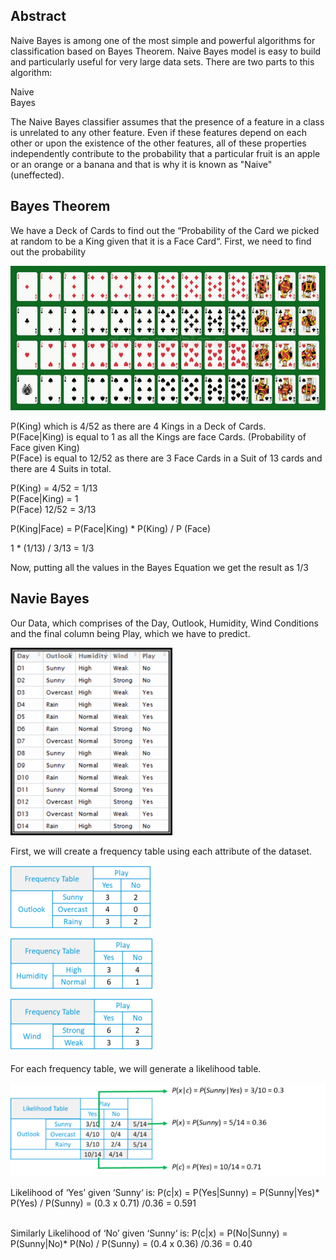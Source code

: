 ## Abstract
Naive Bayes is among one of the most simple and powerful algorithms for classification based on Bayes Theorem. Naive Bayes model is easy to build and particularly useful for very large data sets. There are two parts to this algorithm: <br />

Naive<br />
Bayes<br />

The Naive Bayes classifier assumes that the presence of a feature in a class is unrelated to any other feature. Even if these features depend on each other or upon the existence of the other features, all of these properties independently contribute to the probability that a particular fruit is an apple or an orange or a banana and that is why it is known as "Naive" (uneffected). 

## Bayes Theorem 
We have a Deck of Cards to find out the “Probability of the Card we picked at random to be a King given that it is a Face Card“. First, we need to find out the probability
<br />

![](https://github.com/Pramodgopinathan/Naive-Bayes/blob/8be41914ab4713eb7c5056c65a4d5691e2cdab65/Face%20Card.jpg)


P(King) which is 4/52 as there are 4 Kings in a Deck of Cards. <br />
P(Face|King) is equal to 1 as all the Kings are face Cards. (Probability of Face given King) <br />
P(Face) is equal to 12/52 as there are 3 Face Cards in a Suit of 13 cards and there are 4 Suits in total. <br />

P(King) = 4/52 = 1/13 <br />
P(Face|King) = 1 <br />
P(Face) 12/52 = 3/13 <br />

P(King|Face) = P(Face|King) * P(King) / P (Face) <br />

1 * (1/13) / 3/13 = 1/3 <br />

Now, putting all the values in the Bayes Equation we get the result as 1/3


## Navie Bayes

Our Data, which comprises of the Day, Outlook, Humidity, Wind Conditions and the final column being Play, which we have to predict.

![](https://github.com/Pramodgopinathan/Naive-Bayes/blob/3c9559c69ed81c97b83916f389cf4f2167fc3b32/Dataset.png)

First, we will create a frequency table using each attribute of the dataset.

![](https://github.com/Pramodgopinathan/Naive-Bayes/blob/e34b3a56c4282761e783f2bf91c2b03f59fdf071/Frequency%20table.png)

For each frequency table, we will generate a likelihood table.

![](https://github.com/Pramodgopinathan/Naive-Bayes/blob/5986fd11d92c8ce8d2696382217cc85acdcd7522/likelihood.png)

Likelihood of ‘Yes’ given ‘Sunny‘ is:
P(c|x) = P(Yes|Sunny) = P(Sunny|Yes)* P(Yes) / P(Sunny) = (0.3 x 0.71) /0.36  = 0.591

 
<br />
Similarly Likelihood of ‘No’ given ‘Sunny‘ is:
P(c|x) = P(No|Sunny) = P(Sunny|No)* P(No) / P(Sunny) = (0.4 x 0.36) /0.36  = 0.40 <br />
